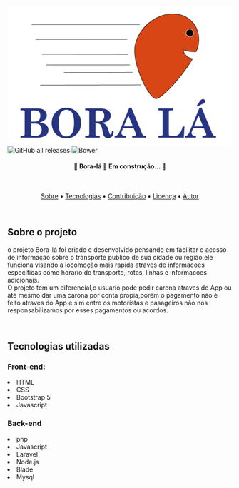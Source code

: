 <img src="images/LOGO.png">

<br>

<img alt="GitHub all releases" src="https://img.shields.io/github/downloads/carlospalmeida/front_end_BUSER-HELP/total">

<img alt="Bower" src="https://img.shields.io/bower/l/mi">

<br>

<h4 align="center"> 
	🚧  Bora-lá 🚀 Em construção...  🚧
</h4>

<BR>

<p align="center">
 <a href="#sobre">Sobre</a> •
 <a href="#tecnologias">Tecnologias</a> • 
 <a href="#contribuicao">Contribuição</a> • 
 <a href="#licenc-a">Licença</a> • 
 <a href="#autor">Autor</a>
</p>

<br>

## Sobre o projeto

<P>
o projeto Bora-lá foi criado e desenvolvido pensando em facilitar o acesso de informação sobre o transporte publico de sua cidade ou região,ele funciona visando a locomoção mais rapida atraves de informacoes especificas como horario do transporte, rotas, linhas e informacoes adicionais. <br>
O projeto tem um diferencial,o usuario pode pedir carona atraves do App ou até mesmo dar uma carona por conta propia,porém o pagamento não é feito atraves do App e sim entre os motoristas e pasageiros não nos responsabilizamos por esses pagamentos ou acordos.

</p>

<br>

## Tecnologias utilizadas

<p>

### Front-end:

<li> HTML 
<li> CSS
<li> Bootstrap 5
<li> Javascript

<br>

### Back-end

<li> php
<li> Javascript
<li> Laravel
<li> Node.js
<li> Blade
<li> Mysql

</p>

